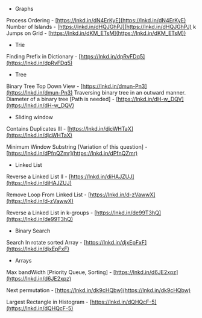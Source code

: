  - Graphs


Process Ordering -  [https://lnkd.in/dN4ErKyE](https://lnkd.in/dN4ErKyE)
Number of Islands -  [https://lnkd.in/dHQJGhPJ](https://lnkd.in/dHQJGhPJ)
 k Jumps on Grid -  [https://lnkd.in/dKM_ETsM](https://lnkd.in/dKM_ETsM))

 - Trie

 Finding Prefix in Dictionary -  [https://lnkd.in/dpRvFDq5](https://lnkd.in/dpRvFDq5)

- Tree

Binary Tree Top Down View -  [https://lnkd.in/dmun-Pn3](https://lnkd.in/dmun-Pn3)
Traversing binary tree in an outward manner.
Diameter of a binary tree [Path is needed] -  [https://lnkd.in/dH-w_DQV](https://lnkd.in/dH-w_DQV)
    
- Sliding window

 Contains Duplicates III -  [https://lnkd.in/djcWHTaX](https://lnkd.in/djcWHTaX)
    
Minimum Window Substring [Variation of this question] -  [https://lnkd.in/dPfnQZmr](https://lnkd.in/dPfnQZmr)
    

- Linked List

Reverse a Linked List II -  [https://lnkd.in/diHAJZUJ](https://lnkd.in/diHAJZUJ)
    
Remove Loop From Linked List -  [https://lnkd.in/d-zVawwX](https://lnkd.in/d-zVawwX)
    
Reverse a Linked List in k-groups -  [https://lnkd.in/de99T3hQ](https://lnkd.in/de99T3hQ)
    

- Binary Search

Search In rotate sorted Array -  [https://lnkd.in/djxEpFxF](https://lnkd.in/djxEpFxF)

- Arrays

Max bandWidth [Priority Queue, Sorting] -  [https://lnkd.in/d6JE2xpz](https://lnkd.in/d6JE2xpz)
    
Next permutation -  [https://lnkd.in/dk9cHQbw](https://lnkd.in/dk9cHQbw)
    
Largest Rectangle in Histogram -  [https://lnkd.in/dQHQcF-5](https://lnkd.in/dQHQcF-5)